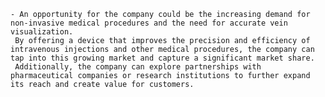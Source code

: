     - An opportunity for the company could be the increasing demand for non-invasive medical procedures and the need for accurate vein visualization.
     By offering a device that improves the precision and efficiency of intravenous injections and other medical procedures, the company can tap into this growing market and capture a significant market share.
     Additionally, the company can explore partnerships with pharmaceutical companies or research institutions to further expand its reach and create value for customers.


